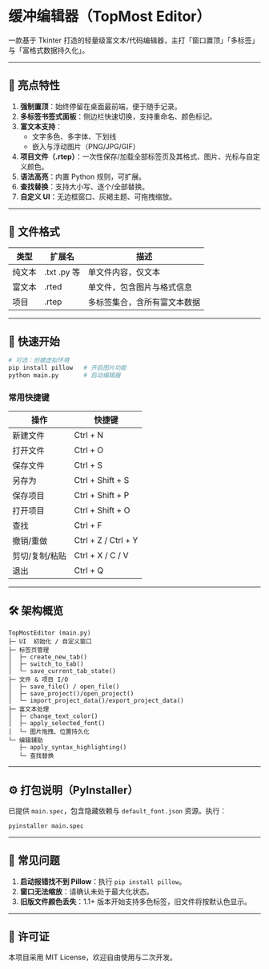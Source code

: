# 缓冲编辑器（TopMost Editor）

一款基于 Tkinter 打造的轻量级富文本/代码编辑器，主打「窗口置顶」「多标签」与「富格式数据持久化」。

---

## 🌟 亮点特性

1. **强制置顶**：始终停留在桌面最前端，便于随手记录。  
2. **多标签书签式面板**：侧边栏快速切换，支持重命名、颜色标记。  
3. **富文本支持**：
   - 文字多色、多字体、下划线
   - 嵌入与浮动图片（PNG/JPG/GIF）
4. **项目文件（.rtep）**：一次性保存/加载全部标签页及其格式、图片、光标与自定义颜色。  
5. **语法高亮**：内置 Python 规则，可扩展。  
6. **查找替换**：支持大小写、逐个/全部替换。  
7. **自定义 UI**：无边框窗口、灰褐主题、可拖拽缩放。

---

## 📂 文件格式

| 类型 | 扩展名 | 描述 |
| ---- | ------ | ---- |
| 纯文本 | .txt .py 等 | 单文件内容，仅文本 |
| 富文本 | .rted | 单文件，包含图片与格式信息 |
| 项目 | .rtep | 多标签集合，含所有富文本数据 |

---

## 🚀 快速开始

```bash
# 可选：创建虚拟环境
pip install pillow   # 开启图片功能
python main.py       # 启动编辑器
```

### 常用快捷键

| 操作 | 快捷键 |
| ---- | ------ |
| 新建文件 | Ctrl + N |
| 打开文件 | Ctrl + O |
| 保存文件 | Ctrl + S |
| 另存为 | Ctrl + Shift + S |
| 保存项目 | Ctrl + Shift + P |
| 打开项目 | Ctrl + Shift + O |
| 查找 | Ctrl + F |
| 撤销/重做 | Ctrl + Z / Ctrl + Y |
| 剪切/复制/粘贴 | Ctrl + X / C / V |
| 退出 | Ctrl + Q |

---

## 🛠️ 架构概览

```
TopMostEditor (main.py)
├─ UI  初始化 / 自定义窗口
├─ 标签页管理
│  ├─ create_new_tab()
│  ├─ switch_to_tab()
│  └─ save_current_tab_state()
├─ 文件 & 项目 I/O
│  ├─ save_file() / open_file()
│  ├─ save_project()/open_project()
│  └─ import_project_data()/export_project_data()
├─ 富文本处理
│  ├─ change_text_color()
│  ├─ apply_selected_font()
│  └─ 图片拖拽、位置持久化
└─ 编辑辅助
   ├─ apply_syntax_highlighting()
   └─ 查找替换
```

---

## ⚙️ 打包说明（PyInstaller）

已提供 `main.spec`，包含隐藏依赖与 `default_font.json` 资源。执行：

```bash
pyinstaller main.spec
```

---

## 🐞 常见问题

1. **启动报错找不到 Pillow**：执行 `pip install pillow`。  
2. **窗口无法缩放**：请确认未处于最大化状态。  
3. **旧版文件颜色丢失**：1.1+ 版本开始支持多色标签，旧文件将按默认色显示。

---

## 📜 许可证

本项目采用 MIT License，欢迎自由使用与二次开发。
